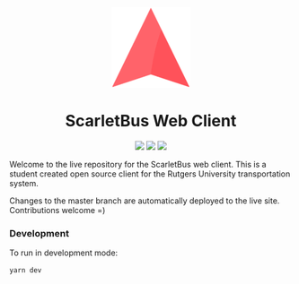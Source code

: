 <p align="center">
  <img src="/src/assets/icons/logo.svg" alt="Your image title" width="140"/>
</p>
<h1 align="center" >ScarletBus Web Client
</h1>
<p align="center">
<img src="https://img.shields.io/website/https/www.scarletbus.com.svg?label=status">
<img src="https://img.shields.io/badge/License-MIT-blue.svg">
<img src="https://travis-ci.org/adam-piziak/scarletbus-web.svg?branch=master">

Welcome to the live repository for the ScarletBus web client. This is a student created open source client for the Rutgers University transportation system.

Changes to the master branch are automatically deployed to the live site. Contributions welcome =)
### Development
To run in development mode:
~~~~
yarn dev
~~~~
